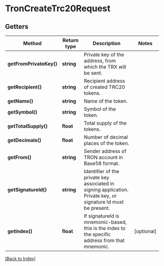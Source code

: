 # TronCreateTrc20Request

## Getters

Method | Return type | Description | Notes
------------ | ------------- | ------------- | -------------
**getFromPrivateKey()** | **string** | Private key of the address, from which the TRX will be sent. |
**getRecipient()** | **string** | Recipient address of created TRC20 tokens. |
**getName()** | **string** | Name of the token. |
**getSymbol()** | **string** | Symbol of the token. |
**getTotalSupply()** | **float** | Total supply of the tokens. |
**getDecimals()** | **float** | Number of decimal places of the token. |
**getFrom()** | **string** | Sender address of TRON account in Base58 format. |
**getSignatureId()** | **string** | Identifier of the private key associated in signing application. Private key, or signature Id must be present. |
**getIndex()** | **float** | If signatureId is mnemonic-based, this is the index to the specific address from that mnemonic. | [optional]

[[Back to Index]](../index.md)

